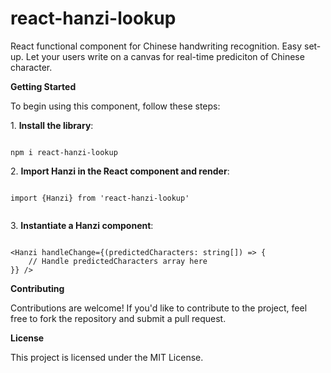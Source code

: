 # react-hanzi-lookup

React functional component for Chinese handwriting recognition. Easy set-up.
Let your users write on a canvas for real-time prediciton of Chinese character.

**Getting Started**

To begin using this component, follow these steps:

1\. **Install the library**:

```

npm i react-hanzi-lookup

```

2\. **Import Hanzi in the React component and render**:

```

import {Hanzi} from 'react-hanzi-lookup'


```

3\. **Instantiate a Hanzi component**:

```

<Hanzi handleChange={(predictedCharacters: string[]) => {
    // Handle predictedCharacters array here
}} />

```

**Contributing**

Contributions are welcome! If you'd like to contribute to the project, feel free to fork the repository and submit a pull request.

**License**

This project is licensed under the MIT License.
